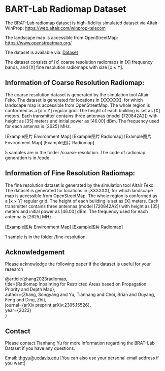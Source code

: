 # BART-Lab Radiomap Dataset
The BRAT-Lab radiomap dataset is high-fidelity simulated dataset via Altair WinProp: https://web.altair.com/winprop-telecom

The landscape map is accessible from OpenStreetMap: https://www.openstreetmap.org/

The dataset is available via: [Dataset](https://www.dropbox.com/scl/fo/bfxkjk2vxtj3sou422zll/h?rlkey=1wahdlqi0kh1b21qdbtng4jf0&dl=0)

The dataset consists of [x] coarse resolution radiomaps in [X] frequency bands, and [X] fine resolution radiomaps with size [x × Y].

## Information of Coarse Resolution Radiomap:
The coarse resolution dataset is generated by the simulation tool Altair Feko. The dataset is generated for locations in [XXXXXX], for which landscape map is accessible from OpenStreetMap. 
The whole region is conformed as a [x × Y] regular grid. The height of each building is set as [X] meters. 
Each transmitter contains three antennas (model [720842A2]) with height as [35] meters and initial power as [46.00] dBm. 
The frequency used for each antenna is [2625] MHz.

[Example图片 Environment Map] [Example图片 Radiomap]
[Example图片 Environment Map] [Example图片 Radiomap]

5 samples are in the folder /coarse-resolution. The code of radiomap generation is in /code.

## Information of Fine Resolution Radiomap:
The fine resolution dataset is generated by the simulation tool Altair Feko. The dataset is generated for locations in [XXXXXX], for which landscape map is accessible from OpenStreetMap. 
The whole region is conformed as a [x × Y] regular grid. The height of each building is set as [X] meters. 
Each transmitter contains three antennas (model [720842A2]) with height as [35] meters and initial power as [46.00] dBm. 
The frequency used for each antenna is [2625] MHz. 

[Example图片 Environment Map] [Example图片 Radiomap]

1 sample is in the folder /fine-resolution.

## Acknowledgement
Please acknowledge the following paper if the dataset is useful for your research

@article{zhang2023radiomap,<br/>
  title={Radiomap Inpainting for Restricted Areas based on Propagation Priority and Depth Map}, <br/>
  author={Zhang, Songyang and Yu, Tianhang and Choi, Brian and Ouyang, Feng and Ding, Zhi},<br/>
  journal={arXiv preprint arXiv:2305.15526}, <br/>
  year={2023} <br/>
}

## Contact
Please contact Tianhang Yu for more information regarding the BRAT-Lab Dataset if you have any questions.

Email: thgyu@ucdavis.edu [You can also use your personal email address if you want]
